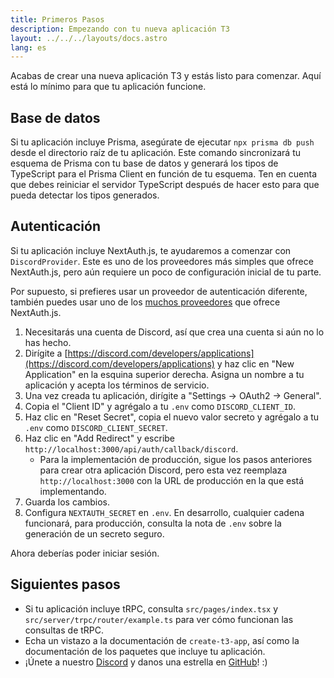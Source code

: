 ```yaml
---
title: Primeros Pasos
description: Empezando con tu nueva aplicación T3
layout: ../../../layouts/docs.astro
lang: es
---
```


Acabas de crear una nueva aplicación T3 y estás listo para comenzar. Aquí está lo mínimo para que tu aplicación funcione.

## Base de datos

Si tu aplicación incluye Prisma, asegúrate de ejecutar `npx prisma db push` desde el directorio raíz de tu aplicación. Este comando sincronizará tu esquema de Prisma con tu base de datos y generará los tipos de TypeScript para el Prisma Client en función de tu esquema. Ten en cuenta que debes reiniciar el servidor TypeScript después de hacer esto para que pueda detectar los tipos generados.

## Autenticación

Si tu aplicación incluye NextAuth.js, te ayudaremos a comenzar con `DiscordProvider`. Este es uno de los proveedores más simples que ofrece NextAuth.js, pero aún requiere un poco de configuración inicial de tu parte.

Por supuesto, si prefieres usar un proveedor de autenticación diferente, también puedes usar uno de los [muchos proveedores](https://next-auth.js.org/providers/) que ofrece NextAuth.js.

1. Necesitarás una cuenta de Discord, así que crea una cuenta si aún no lo has hecho.
2. Dirígite a [https://discord.com/developers/applications](https://discord.com/developers/applications) y haz clic en "New Application" en la esquina superior derecha. Asigna un nombre a tu aplicación y acepta los términos de servicio.
3. Una vez creada tu aplicación, dirígite a "Settings → OAuth2 → General".
4. Copia el "Client ID" y agrégalo a tu `.env` como `DISCORD_CLIENT_ID`.
5. Haz clic en "Reset Secret", copia el nuevo valor secreto y agrégalo a tu `.env` como `DISCORD_CLIENT_SECRET`.
6. Haz clic en "Add Redirect" y escribe `http://localhost:3000/api/auth/callback/discord`.
   - Para la implementación de producción, sigue los pasos anteriores para crear otra aplicación Discord, pero esta vez reemplaza `http://localhost:3000` con la URL de producción en la que está implementando.
7. Guarda los cambios.
8. Configura `NEXTAUTH_SECRET` en `.env`. En desarrollo, cualquier cadena funcionará, para producción, consulta la nota de `.env` sobre la generación de un secreto seguro.

Ahora deberías poder iniciar sesión.

## Siguientes pasos

- Si tu aplicación incluye tRPC, consulta `src/pages/index.tsx` y `src/server/trpc/router/example.ts` para ver cómo funcionan las consultas de tRPC.
- Echa un vistazo a la documentación de `create-t3-app`, así como la documentación de los paquetes que incluye tu aplicación.
- ¡Únete a nuestro [Discord](https://t3.gg/discord) y danos una estrella en [GitHub](https://github.com/t3-oss/create-t3-app)! :)
